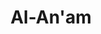 ---
title: "Al-An'am"
arabic: "الانعام"
no: 6
arabic_no: ٦
ayah: 165
slug: al-anam
prev: al-maidah
next: al-araf
---